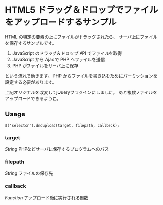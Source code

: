 # HTML5 ドラッグ＆ドロップでファイルをアップロードするサンプル

HTML の特定の要素の上にファイルがドラッグされたら、
サーバ上にファイルを保存するサンプルです。

1. JavaScript のドラッグ＆ドロップ API でファイルを取得
2. JavaScript から Ajax で PHP へファイルを送信
3. PHP がファイルをサーバ上に保存

という流れで動きます。
PHP からファイルを書き込むためにパーミッションを設定する必要があります。


上記オリジナルを改変してjQueryプラグインにしました。
あと複数ファイルをアップロードできるように。

## Usage

```
$('selector').dndupload(target, filepath, callback);
```

### target
_String_
PHPなどサーバに保存するプログラムへのパス

### filepath
_String_
ファイルの保存先

### callback
_Function_
アップロード後に実行される関数
